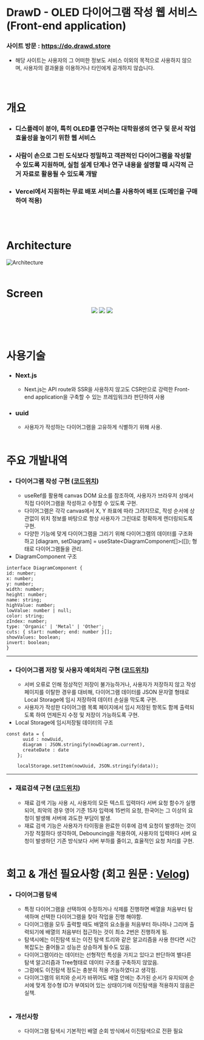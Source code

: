 # DrawD - OLED 다이어그램 작성 웹 서비스 (Front-end application)

### 사이트 방문 : https://do.drawd.store
* 해당 사이트는 사용자의 그 어떠한 정보도 서비스 이외의 목적으로 사용하지 않으며, 사용자의 결과물을 이용하거나 타인에게 공개하지 않습니다.
<br><br><br>

# 개요

* ### 디스플레이 분야, 특히 OLED를 연구하는 대학원생의 연구 및 문서 작업 효율성을 높이기 위한 웹 서비스
* ### 사람이 손으로 그린 도식보다 정밀하고 객관적인 다이어그램을 작성할 수 있도록 지원하며, 실험 설계 단계나 연구 내용을 설명할 때 시각적 근거 자료로 활용될 수 있도록 개발
* ### Vercel에서 지원하는 무료 배포 서비스를 사용하여 배포 (도메인을 구매하여 적용)
<br><br>

# Architecture
![Architecture](https://github.com/user-attachments/assets/2593dac2-4c52-40aa-a57c-e878742eb315)
<br><br>

# Screen

<p align="center">
  <img src="https://github.com/user-attachments/assets/5d9749d7-5f80-4697-bf98-f02be1c43c82"/>
  <img src="https://github.com/user-attachments/assets/df8893c4-fc3a-40d1-8170-6a03a3843dc1"/>
  <img src="https://github.com/user-attachments/assets/33f2eaf7-ab22-41cc-b2eb-f027912093cc"/>
</p>
<br><br>

# 사용기술

* ### Next.js
  * Next.js는 API route와 SSR을 사용하지 않고도 CSR만으로 강력한 Front-end application을 구축할 수 있는 프레임워크라 판단하여 사용

* ### uuid
  * 사용자가 작성하는 다이어그램을 고유하게 식별하기 위해 사용.
<br><br>

# 주요 개발내역

* ### 다이어그램 작성 구현 ([코드위치](https://github.com/yangsp31/DrawD_Next.js/blob/main/src/app/(page)/newD/%5Buuid%5D/page.tsx))
  * useRef를 활용해 canvas DOM 요소를 참조하여, 사용자가 브라우저 상에서 직접 다이어그램을 작성하고 수정할 수 있도록 구현.
  * 다이어그램은 각각 canvas에서 X, Y 좌표에 따라 그려지므로, 작성 순서에 상관없이 위치 정보를 바탕으로 항상 사용자가 그린대로 정확하게 렌더링되도록 구현.
  * 다양한 기능에 맞게 다이어그램을 그리기 위해 다이어그램의 데이터를 구조화하고 [diagram, setDiagram] = useState<DiagramComponent[]>([]); 형태로 다이어그램들을 관리.
* DiagramComponent 구조
```
interface DiagramComponent {
id: number;
x: number;
y: number;
width: number;
height: number;
name: string;
highValue: number;
lowValue: number | null;
color: string;
zIndex: number;
type: 'Organic' | 'Metal' | 'Other';
cuts: { start: number; end: number }[];
showValues: boolean;
invert: boolean;
}
```
---

* ### 다이어그램 저장 및 사용자 예외처리 구현 ([코드위치](https://github.com/yangsp31/DrawD_Next.js/blob/main/src/app/(page)/newD/%5Buuid%5D/page.tsx#L705))
  * 서버 오류로 인해 정상적인 저장이 불가능하거나, 사용자가 저장하지 않고 작성 페이지를 이탈한 경우를 대비해, 다이어그램 데이터를 JSON 문자열 형태로 Local Storage에 임시 저장하여 데이터 손실을 막도록 구현.
  * 사용자가 작성한 다이어그램 목록 페이지에서 임시 저장된 항목도 함께 출력되도록 하여 언제든지 수정 및 저장이 가능하도록 구현.
* Local Storage에 임시저장될 데이터의 구조
```
const data = {
      uuid : nowUuid,
      diagram : JSON.stringify(nowDiagram.current),
      createDate : date
    };

    localStorage.setItem(nowUuid, JSON.stringify(data));
```
---

* ### 재료검색 구현 ([코드위치](https://github.com/yangsp31/DrawD_Next.js/blob/main/src/app/(page)/newD/%5Buuid%5D/page.tsx#L679))
  * 재료 검색 기능 사용 시, 사용자의 모든 텍스트 입력마다 서버 요청 함수가 실행되어, 최악의 경우 영어 기준 15자 입력에 15번의 요청, 한국어는 그 이상의 요청이 발생해 서버에 과도한 부담이 발생.
  * 재료 검색 기능은 사용자가 타이핑을 완료한 이후에 검색 요청이 발생하는 것이 가장 적절하다 생각하여, Debouncing을 적용하여, 사용자의 입력마다 서버 요청이 발생하던 기존 방식보다 서버 부하를 줄이고, 효율적인 요청 처리를 구현.
<br><br>

# 회고 & 개선 필요사항 (회고 원문 : [Velog](https://velog.io/@yang_seongp31/DrawD-Next.js))

* ### 다이어그램 탐색
  * 특정 다이어그램을 선택하여 수정하거나 삭제를 진행하면 배열을 처음부터 탐색하며 선택한 다이어그램을 찾아 작업을 진행 해야함.
  * 다이어그램을 모두 출력할 때도 배열의 요소들을 처음부터 하나하나 그리며 출력되기에 배열의 처음부터 접근하는 것이 최소 2번은 진행하게 됨.
  * 탐색시에는 이진탐색 또는 이진 탐색 트리와 같은 알고리즘을 사용 한다면 시간복잡도는 줄어들고 성능은 상승하게 될수도 있음.
  * 다이어그램이라는 데이터는 선형적인 특성을 가지고 있다고 판단하여 별다른 탐색 알고리즘과 Tree형태로 데이터 구조를 구축하지 않았음.
  * 그럼에도 이진탐색 정도는 충분히 적용 가능하였다고 생각힘.
  * 다이어그램의 위치와 순서가 바뀌어도 배열 안에는 추가된 순서가 유지되며 순서에 맞게 정수형 ID가 부여되어 있는 상태이기에 이진탐색을 적용하지 않음은 실책.
<br><br>

* ### 개선사항
  * 다이어그램 탐색시 기본적인 배열 순회 방식에서 이진탐색으로 전환 필요


